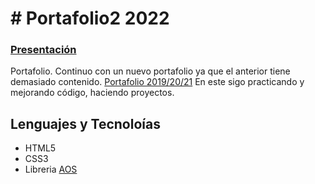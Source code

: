 # # Portafolio2 2022

### [Presentación](https://megagringa.github.io/Portafolio2/index.html)

Portafolio.
Continuo con un nuevo portafolio ya que el anterior tiene demasiado contenido.
[Portafolio 2019/20/21](https://megagringa.github.io/Portafolio2/index.html)
En este sigo practicando y mejorando código, haciendo proyectos.

## Lenguajes y Tecnoloías

- HTML5
- CSS3
- Libreria [AOS](https://michalsnik.github.io/aos/)
